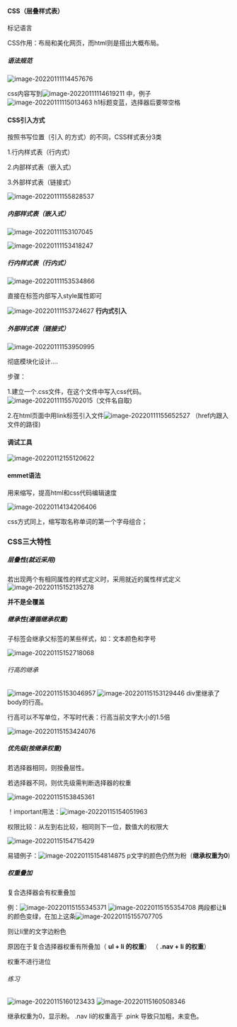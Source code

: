 ####  CSS（层叠样式表）

标记语言

CSS作用：布局和美化网页，而html则是搭出大概布局。

##### 语法规范

![image-20220111114457676](D:\报告\Report\pic\\image-20220111114457676.png) 



css内容写到![image-20220111114619211](D:\报告\Report\pic\\image-20220111114619211.png) 中，例子![image-20220111115013463](D:\报告\Report\pic\\image-20220111115013463.png) h1标题变蓝，选择器后要带空格

#### CSS引入方式

按照书写位置（引入 的方式）的不同，CSS样式表分3类

1.行内样式表（行内式）

2.内部样式表（嵌入式）

3.外部样式表（链接式）

![image-20220111155828537](C:/Users/nefilibata/AppData/Roaming/Typora/typora-user-images/image-20220111155828537.png) 

##### 内部样式表（嵌入式）

![image-20220111153107045](C:/Users/nefilibata/AppData/Roaming/Typora/typora-user-images/image-20220111153107045.png) 

![image-20220111153418247](C:/Users/nefilibata/AppData/Roaming/Typora/typora-user-images/image-20220111153418247.png) 

##### 行内样式表（行内式）

![image-20220111153534866](C:/Users/nefilibata/AppData/Roaming/Typora/typora-user-images/image-20220111153534866.png) 

直接在标签内部写入style属性即可

![image-20220111153724627](C:/Users/nefilibata/AppData/Roaming/Typora/typora-user-images/image-20220111153724627.png) **行内式引入**

##### 外部样式表（链接式）

![image-20220111153950995](C:/Users/nefilibata/AppData/Roaming/Typora/typora-user-images/image-20220111153950995.png) 

彻底模块化设计....

步骤：

1.建立一个.css文件，在这个文件中写入css代码。![image-20220111155702015](C:/Users/nefilibata/AppData/Roaming/Typora/typora-user-images/image-20220111155702015.png)（文件名自取)

2.在html页面中用link标签引入文件![image-20220111155652527](C:/Users/nefilibata/AppData/Roaming/Typora/typora-user-images/image-20220111155652527.png)  （href内跟入文件的路径)

#### 调试工具

![image-20220112155120622](C:/Users/nefilibata/AppData/Roaming/Typora/typora-user-images/image-20220112155120622.png) 

#### emmet语法

用来缩写，提高html和css代码编辑速度

![image-20220114134206406](C:/Users/nefilibata/AppData/Roaming/Typora/typora-user-images/image-20220114134206406.png) 

css方式同上，缩写取名称单词的第一个字母组合；

### CSS三大特性

##### 层叠性(就近采用)

若出现两个有相同属性的样式定义时，采用就近的属性样式定义![image-20220115152135278](D:\报告\Report\pic\/image-20220115152135278.png) 

**并不是全覆盖** 



##### 继承性(遵循继承权重)

子标签会继承父标签的某些样式，如：文本颜色和字号

![image-20220115152718068](D:\报告\Report\pic\/image-20220115152718068.png) 

###### 行高的继承

![image-20220115153046957](D:\报告\Report\pic\/image-20220115153046957.png) ![image-20220115153129446](D:\报告\Report\pic\/image-20220115153129446.png) div里继承了body的行高。

行高可以不写单位，不写时代表：行高当前文字大小的1.5倍

![image-20220115153424076](D:\报告\Report\pic\/image-20220115153424076.png) 

##### 优先级(按继承权重)

若选择器相同，则按叠层性。

若选择器不同，则优先级需判断选择器的权重

![image-20220115153845361](D:\报告\Report\pic\/image-20220115153845361.png) 

！important用法：![image-20220115154051963](D:\报告\Report\pic\/image-20220115154051963.png) 

权限比较：从左到右比较，相同则下一位，数值大的权限大

![image-20220115154715429](D:\报告\Report\pic\/image-20220115154715429.png) 

易错例子：![image-20220115154814875](D:\报告\Report\pic\/image-20220115154814875.png) p文字的颜色仍然为粉（**继承权重为0**) 

##### 权重叠加

复合选择器会有权重叠加

例：![image-20220115155345371](D:\报告\Report\pic\/image-20220115155345371.png) ![image-20220115155354708](D:\报告\Report\pic\/image-20220115155354708.png) 两段都让**li**的颜色变绿，在加上这条![image-20220115155707705](D:\报告\Report\pic\/image-20220115155707705.png) 

则让li里的文字边粉色

原因在于复合选择器权重有所叠加（ **ul + li 的权重**） （ **.nav + li 的权重**）

权重不进行进位

###### 练习

![image-20220115160123433](D:\报告\Report\pic\/image-20220115160123433.png) ![image-20220115160508346](D:\报告\Report\pic\/image-20220115160508346.png) 

继承权重为0，显示粉。      .nav li的权重高于 .pink 导致只加粗，未变色。